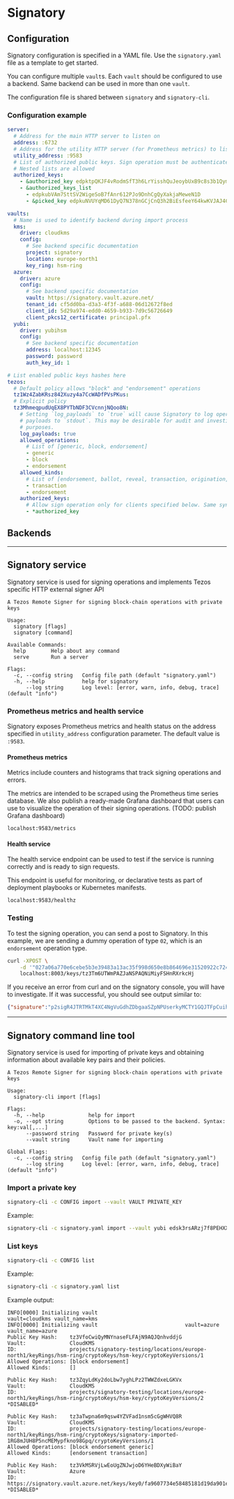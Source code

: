 # Signatory

## Configuration

Signatory configuration is specified in a YAML file. Use the `signatory.yaml` file as a template to get started.

You can configure multiple `vault`s. Each `vault` should be configured to use a backend. Same backend can be used in more than one `vault`.

The configuration file is shared between `signatory` and `signatory-cli`.

### Configuration example

```yaml
server:
  # Address for the main HTTP server to listen on
  address: :6732
  # Address for the utility HTTP server (for Prometheus metrics) to listen on
  utility_address: :9583
  # List of authorized public keys. Sign operation must be authenticated if present
  # Nested lists are allowed
  authorized_keys:
    - &authorized_key edpktpQKJF4vRodmSfT3h6LrYisshQuJeoybUxB9c8s3b1QymvisHC
    - &authorized_keys_list
      - edpkubVAm7SttSV2WigeSoB7fAnr612PJo9DnhCgQyXakjaMeweN1D
      - &picked_key edpkuNVUYqMD61DyQ7N378nGCjCnQ3h2BiEsfeeY64kwKVJAJ4C9sY

vaults:
  # Name is used to identify backend during import process
  kms:
    driver: cloudkms
    config:
      # See backend specific documentation
      project: signatory
      location: europe-north1
      key_ring: hsm-ring
  azure:
    driver: azure
    config:
      # See backend specific documentation
      vault: https://signatory.vault.azure.net/
      tenant_id: cf5dd0ba-d3a3-4f3f-a688-06d12672f8ed
      client_id: 5d29a974-edd0-4659-b933-7d9c56726649
      client_pkcs12_certificate: principal.pfx
  yubi:
    driver: yubihsm
    config:
      # See backend specific documentation
      address: localhost:12345
      password: password
      auth_key_id: 1

# List enabled public keys hashes here
tezos:
  # Default policy allows "block" and "endorsement" operations
  tz1Wz4ZabKRsz842Xuzy4a7CcWADfPVsPKus:
  # Explicit policy
  tz3MhmeqpudUqEX8PYTbNDF3CVcnnjNQoo8N:
    # Setting `log_payloads` to `true` will cause Signatory to log operation
    # payloads to `stdout`. This may be desirable for audit and investigative
    # purposes.
    log_payloads: true
    allowed_operations:
      # List of [generic, block, endorsement]
      - generic
      - block
      - endorsement
    allowed_kinds:
      # List of [endorsement, ballot, reveal, transaction, origination, delegation, seed_nonce_revelation, activate_account]
      - transaction
      - endorsement
    authorized_keys:
      # Allow sign operation only for clients specified below. Same syntax as `server/authorized_key`
      - *authorized_key
```

## Backends

<!-- * [Google Cloud KMS](/pkg/vault/cloudkms/README.md)
* [Azure](/pkg/vault/azure/README.md)
* [YubiHSM2](/pkg/vault/yubi/README.md) -->

---

## Signatory service

Signatory service is used for signing operations and implements Tezos specific HTTP external signer API

```
A Tezos Remote Signer for signing block-chain operations with private keys

Usage:
  signatory [flags]
  signatory [command]

Available Commands:
  help        Help about any command
  serve       Run a server

Flags:
  -c, --config string   Config file path (default "signatory.yaml")
  -h, --help            help for signatory
      --log string      Log level: [error, warn, info, debug, trace] (default "info")
```

### Prometheus metrics and health service

Signatory exposes Prometheus metrics and health status on the address specified in `utility_address` configuration parameter. The default value is `:9583`.

#### Prometheus metrics

Metrics include counters and histograms that track signing operations and errors.

The metrics are intended to be scraped using the Prometheus time series database. We also publish a ready-made Grafana dashboard that users can use to visualize the operation of their signing operations. (TODO: publish Grafana dashboard)

`localhost:9583/metrics`

#### Health service

The health service endpoint can be used to test if the service is running correctly and is ready to sign requests.

This endpoint is useful for monitoring, or declarative tests as part of deployment playbooks or Kubernetes manifests.

`localhost:9583/healthz`

### Testing

To test the signing operation, you can send a post to Signatory. In this example, we are sending a dummy operation of type `02`, which is an `endorsement` operation type.

```sh
curl -XPOST \
    -d '"027a06a770e6cebe5b3e39483a13ac35f998d650e8b864696e31520922c7242b88c8d2ac55000003eb6d"' \
    localhost:8003/keys/tz3Tm6UTWmPAZJaNSPAQNiMiyFSHnRXrkcHj
```

If you receive an error from curl and on the signatory console, you will have to investigate. If it was successful, you should see output similar to:

```json
{"signature":"p2sigR4JTRTMkT4XC4NgVuGdhZDbgaaSZpNPUserkyMCTY1GQJTFpCuihFRVk9n7YaNjA5U3cNcvJPRm7C9G5A1hsLsesVPcMu"}
```

---

## Signatory command line tool

Signatory service is used for importing of private keys and obtaining information about available key pairs and their policies.

```
A Tezos Remote Signer for signing block-chain operations with private keys

Usage:
  signatory-cli import [flags]

Flags:
  -h, --help              help for import
  -o, --opt string        Options to be passed to the backend. Syntax: key:val[,...]
      --password string   Password for private key(s)
      --vault string      Vault name for importing

Global Flags:
  -c, --config string   Config file path (default "signatory.yaml")
      --log string      Log level: [error, warn, info, debug, trace] (default "info")
```

### Import a private key

```sh
signatory-cli -c CONFIG import --vault VAULT PRIVATE_KEY
```

Example:

```sh
signatory-cli -c signatory.yaml import --vault yubi edsk3rsARzj7f8PEHXXUbLigMDCww75nPnzbFmSz19TLwzrYzF8uCB
```

### List keys

```sh
signatory-cli -c CONFIG list
```

Example:

```sh
signatory-cli -c signatory.yaml list
```

Example output:

```
INFO[0000] Initializing vault                            vault=cloudkms vault_name=kms
INFO[0000] Initializing vault                            vault=azure vault_name=azure
Public Key Hash:    tz3VfoCwiQyMNYnaseFLFAjN9AQJQnhvddjG
Vault:              CloudKMS
ID:                 projects/signatory-testing/locations/europe-north1/keyRings/hsm-ring/cryptoKeys/hsm-key/cryptoKeyVersions/1
Allowed Operations: [block endorsement]
Allowed Kinds:      []

Public Key Hash:    tz3ZqyLdKy2doLbw7yghLPz2TWWZdxeLGKVx
Vault:              CloudKMS
ID:                 projects/signatory-testing/locations/europe-north1/keyRings/hsm-ring/cryptoKeys/hsm-key/cryptoKeyVersions/2
*DISABLED*

Public Key Hash:    tz3aTwpna6m9qsw4YZVFad1nsm5cGgWHVQ8R
Vault:              CloudKMS
ID:                 projects/signatory-testing/locations/europe-north1/keyRings/hsm-ring/cryptoKeys/signatory-imported-1RG8mJUH8P5ncMEMypfkno98Gpq/cryptoKeyVersions/1
Allowed Operations: [block endorsement generic]
Allowed Kinds:      [endorsement transaction]

Public Key Hash:    tz3VkMSRVjLwEoUgZNJwjoD6YHeBDXyWiBaY
Vault:              Azure
ID:                 https://signatory.vault.azure.net/keys/key0/fa9607734e58485181d19da901e725b9
*DISABLED*

```
